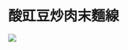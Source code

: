 # 酸豇豆炒肉末麵線

![](https://lh3.googleusercontent.com/LTNgXWZphzST_Xn9vPvWwv5SHqkdGDjRk61F3__BMp0OwffGZVr_RRqxxFT9zrOeMMbaKPVx7Q5OEKK5ct566mTPrT3_1AV0ayRpmmLpoc1EANa-1PBrXnKudzfJnmVelGkrfgkwVrGWRp8ipwwL86RnmXP0Jk5URgJNK_bUPdvVfNtU9sahhoCDv-jJBRH9bksIyQTsdLumWFZlerwKKARB2GCEJ5Xo_jl849n2_6r9MTSXGJbVLNYIqA71R5wB2PFpo7-gy_Ha3LHrWxZ_udavNpP7CdpR248-0EkWZ-bRMcSNM01PU4HYwit-Tr2PvxHbhoZT4gJAckhU6Ao9tKFBYCW5bwbWah9bem63xjt0Rzz5it0GBim30qUPbllUsBoEaJ3ePA4wSzDdudAmI35UqKd7q6_egVIPlGgMr9vTTyEgetgUKasDiQ3CpJWFMJI8x30xu7PwZQFN5mmD145wSJXvillTtE_VlyhzpePOCMxNiGzx7ZJqa_ilcoK0tCvcfo87gyHojYBQIFT9fpzidtCAHgW0mFjEfVSAPBWM2A5Hp002SSDB3xiJXwCK2qAzjDG-bPB2nfVgDCBurCfkpX0SaeJEu7Mu1wcy1Ds=w1902-h1426-no)